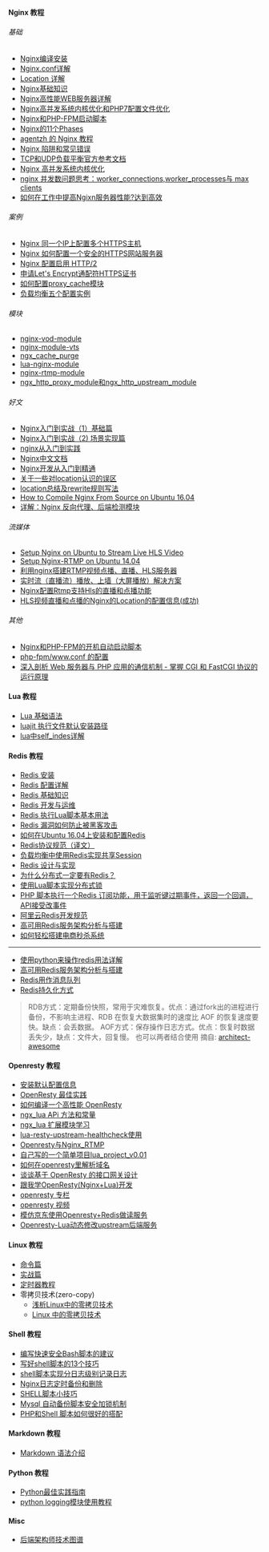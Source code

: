#### Nginx 教程   

###### 基础  
* [Nginx编译安装](/Nginx/nginx-install.md)  
* [Nginx.conf详解](/Nginx/nginx-base-config.md)  
* [Location 详解](/docs/Nginx/location-detail.md)  
* [Nginx基础知识](/Nginx/nginx-basic.md)  
* [Nginx高性能WEB服务器详解](/Nginx/nginx-high-basic.md)   
* [Nginx高并发系统内核优化和PHP7配置文件优化](/Nginx/nginx-parameter-config.md)   
* [Nginx和PHP-FPM启动脚本](/Nginx/nginx-start-script.md)  
* [Nginx的11个Phases](/Nginx/nginx-phases.md)  
* [agentzh 的 Nginx 教程](https://openresty.org/download/agentzh-nginx-tutorials-zhcn.html)  
* [Nginx 陷阱和常见错误](h/Nginx/nginx-1-config.md)  
* [TCP和UDP负载平衡官方参考文档](https://www.cnblogs.com/tinywan/p/6586053.html)  
* [Nginx 高并发系统内核优化](/Nginx/nginx-parameter-config.md)  
* [nginx 并发数问题思考：worker_connections,worker_processes与 max clients](http://liuqunying.blog.51cto.com/3984207/1420556?utm_source=tuicool)
* [如何在工作中提高Ngixn服务器性能?达到高效](https://juejin.im/post/5adb45e96fb9a07ab773c767?utm_source=gold_browser_extension)   

###### 案例   
* [Nginx 同一个IP上配置多个HTTPS主机](/Nginx/more-domain-config.md)  
* [Nginx 如何配置一个安全的HTTPS网站服务器](http://www.cnblogs.com/tinywan/p/7542629.html)  
* [Nginx 配置启用 HTTP/2](http://www.cnblogs.com/tinywan/p/7860774.html)  
* [申请Let's Encrypt通配符HTTPS证书](https://www.cnblogs.com/tinywan/p/8573169.html)   
* [如何配置proxy_cache模块](/Nginx/Nginx-Web/Nginx-8-proxy_cache.md)  
* [负载均衡五个配置实例](/Nginx/Nginx-Web/Nginx-7-Proxy.md)  

######  模块   
* [nginx-vod-module](http://www.cnblogs.com/tinywan/p/7879559.html)    
* [nginx-module-vts](http://www.cnblogs.com/tinywan/p/7872366.html)    
* [ngx_cache_purge](/Nginx/Nginx-Web/Nginx-8-proxy_cache.md)    
* [lua-nginx-module](http://www.cnblogs.com/tinywan/p/6538006.html)    
* [nginx-rtmp-module](http://www.cnblogs.com/tinywan/p/6639360.html)    
* [ngx_http_proxy_module和ngx_http_upstream_module](/Nginx/Nginx-Web/ngx_http_upstream_module.md)  

######  好文  
* [Nginx入门到实战（1）基础篇](https://segmentfault.com/a/1190000014893012)  
* [Nginx入门到实战（2) 场景实现篇](https://mp.weixin.qq.com/s/RDIhU2pd37ecmKjgCtiZGQ)   
* [nginx从入门到实践](http://fanqieto.top/2017/11/29/nginx%E4%BB%8E%E5%85%A5%E9%97%A8%E5%88%B0%E5%AE%9E%E8%B7%B5/)  
* [Nginx中文文档](http://www.nginx.cn/doc/)  
* [Nginx开发从入门到精通](http://tengine.taobao.org/book/)  
* [关于一些对location认识的误区](http://www.cnblogs.com/lidabo/p/4169396.html)  
* [location总结及rewrite规则写法](https://segmentfault.com/a/1190000002797606)  
* [How to Compile Nginx From Source on Ubuntu 16.04](https://www.vultr.com/docs/how-to-compile-nginx-from-source-on-ubuntu-16-04)  
* [详解：Nginx 反向代理、后端检测模块](https://mp.weixin.qq.com/s/wGOQkAPif3buhezOQhbx5A)  

######  流媒体   
* [Setup Nginx on Ubuntu to Stream Live HLS Video](https://www.vultr.com/docs/setup-nginx-on-ubuntu-to-stream-live-hls-video)  
* [Setup Nginx-RTMP on Ubuntu 14.04](https://www.vultr.com/docs/setup-nginx-rtmp-on-ubuntu-14-04)  
* [利用nginx搭建RTMP视频点播、直播、HLS服务器](https://blog.csdn.net/kingroc/article/details/50839994)  
* [实时流（直播流）播放、上墙（大屏播放）解决方案](https://www.cnblogs.com/xiaozhi_5638/p/8664841.html)  
* [Nginx配置Rtmp支持Hls的直播和点播功能](/Nginx-Rtmp/HLS-live-vod.md)  
* [HLS视频直播和点播的Nginx的Location的配置信息(成功)](/Nginx-Rtmp/HLS-live-vod-locatiuon-config.md)   

###### 其他   
* [Nginx和PHP-FPM的开机自动启动脚本](/PHP/PHP-FPM/config.md)  
* [php-fpm/www.conf 的配置 ](/PHP/PHP-FPM/config.md)   
* [深入剖析 Web 服务器与 PHP 应用的通信机制 - 掌握 CGI 和 FastCGI 协议的运行原理](https://mp.weixin.qq.com/s/6Kyfvc_N7PhBtFPstgt3MA)  

#### Lua 教程    
* [Lua 基础语法](/Lua-Script/lua-basic.md)  
* [luajit 执行文件默认安装路径](#Nginx_base_knowledge)   
* [lua中self_indes详解](/Lua-Script/oop/self__index.md)   

#### Redis 教程     
* [Redis 安装](/Redis/redis-install.md)   
* [Redis 配置详解](/Redis/redis-config.md)   
* [Redis 基础知识](#Redis_base_knowledge)   
* [Redis 开发与运维](#Redis-DevOps)  
* [Redis 执行Lua脚本基本用法](/Redis/redis-lua.md)    
* [Redis 漏洞如何防止被黑客攻击](/Redis/redis-safety.md)   
* [如何在Ubuntu 16.04上安装和配置Redis](https://www.digitalocean.com/community/tutorials/how-to-install-and-configure-redis-on-ubuntu-16-04)  
* [Redis协议规范（译文）](http://www.hchstudio.cn/article/2018/e687/)  
* [负载均衡中使用Redis实现共享Session](https://segmentfault.com/a/1190000011558000)  
* [Redis 设计与实现](https://github.com/huangz1990/redis-3.0-annotated)  
* [为什么分布式一定要有Redis？](https://mp.weixin.qq.com/s/8uii1BzfVfChbH_t5Gk_8Q)  
* [使用Lua脚本实现分布式锁](https://www.cnblogs.com/tinywan/p/9643022.html)  
* [PHP 脚本执行一个Redis 订阅功能，用于监听键过期事件，返回一个回调，API接受改事件](/Redis-PHP/Php-Run-Redis-psubscribe/nohupRedisNotify.php)   
* [阿里云Redis开发规范](https://yq.aliyun.com/articles/531067)   
* [高可用Redis服务架构分析与搭建](https://mp.weixin.qq.com/s/DA4uhPULaXI-KDKwvLzb8Q)  
* [如何轻松搭建电商秒杀系统](https://yq.aliyun.com/articles/277885)<br>
- - -
<!--
* - [x] [*使用python来操作redis用法详解*](https://www.jianshu.com/p/2639549bedc8)
-->
* [使用python来操作redis用法详解](https://www.jianshu.com/p/2639549bedc8)
* [高可用Redis服务架构分析与搭建](https://mp.weixin.qq.com/s/DA4uhPULaXI-KDKwvLzb8Q)
* [Redis用作消息队列](https://blog.csdn.net/qq_34212276/article/details/78455004)
* [Redis持久化方式](http://doc.redisfans.com/topic/persistence.html)
> RDB方式：定期备份快照，常用于灾难恢复。优点：通过fork出的进程进行备份，不影响主进程、RDB 在恢复大数据集时的速度比 AOF 的恢复速度要快。缺点：会丢数据。
> AOF方式：保存操作日志方式。优点：恢复时数据丢失少，缺点：文件大，回复慢。
> 也可以两者结合使用
> 摘自: [architect-awesome](https://github.com/xingshaocheng/architect-awesome/blob/master/README.md#redis)

####  Openresty 教程  

* [安装默认配置信息](/Openresty/openresty-basic.md)   
* [OpenResty 最佳实践](https://moonbingbing.gitbooks.io/openresty-best-practices/content/index.html)  
* [如何编译一个高性能 OpenResty](https://yq.aliyun.com/articles/228399) 
* [ngx_lua APi 方法和常量](/Openresty/openresty-api.md)   
* [ngx_lua 扩展模块学习](/Openresty/openresty-resty-module.md)   
* [lua-resty-upstream-healthcheck使用](/Openresty/lua-resty-upstream-healthcheck.md)   
* [Openresty与Nginx_RTMP](/Openresty/openresty-rtmp.md)   
* [自己写的一个简单项目lua_project_v0.01](https://github.com/Tinywan/lua_project_v0.01)   
* [如何在openresty里解析域名](http://www.jkeabc.com/181587.html)  
* [谈谈基于 OpenResty 的接口网关设计](https://www.zybuluo.com/yishuailuo/note/844059)  
* [跟我学OpenResty(Nginx+Lua)开发](http://jinnianshilongnian.iteye.com/blog/2190344)  
* [openresty 专栏](https://blog.csdn.net/qq362228416/article/category/6558114)  
* [openresty 视频](http://i.youku.com/i/UMTM2NTgyMDEyMA==/videos?q=openresty)  
* [模仿京东使用Openresty+Redis做读服务](https://my.oschina.net/zjzhai/blog/759719)  
* [Openresty-Lua动态修改upstream后端服务](Nginx/Nginx-Web/openresty-nginx-lua-Proxy.md)  

#### Linux 教程   

* [命令篇](http://www.ruanyifeng.com/blog/2016/03/systemd-tutorial-commands.html)   
* [实战篇](http://www.ruanyifeng.com/blog/2016/03/systemd-tutorial-part-two.html)   
* [定时器教程](http://www.ruanyifeng.com/blog/2018/03/systemd-timer.html)   
* 零拷贝技术(zero-copy)  
  * [浅析Linux中的零拷贝技术](https://www.jianshu.com/p/fad3339e3448)
  * [Linux 中的零拷贝技术](https://www.ibm.com/developerworks/cn/linux/l-cn-zerocopy1/index.html)

#### Shell 教程    
* [编写快速安全Bash脚本的建议](https://www.oschina.net/translate/bash-scripting-quirks-safety-tips)  
* [写好shell脚本的13个技巧](https://mp.weixin.qq.com/s/f3xDHZ7dCQr7sHJ9KDvuyQ)  
* [shell脚本实现分日志级别记录日志](/Nginx-Rtmp/Shell_Log.sh)   
* [Nginx日志定时备份和删除](/Nginx-Rtmp/Shell_Nginx_Log_cut.sh)   
* [SHELL脚本小技巧](/Nginx-Rtmp/Shell_script.md)   
* [Mysql 自动备份脚本安全加锁机制](/Nginx-Rtmp/backup_mysql.sh)   
* [PHP和Shell 脚本如何很好的搭配](/PHP/php-shell_run.md)  

#### Markdown 教程
* [Markdown 语法介绍](https://coding.net/help/doc/project/markdown.html)

#### Python 教程
* [Python最佳实践指南](https://pythonguidecn.readthedocs.io/zh/latest/)
* [python logging模块使用教程](https://www.jianshu.com/p/feb86c06c4f4)

#### Misc
* [后端架构师技术图谱](https://github.com/xingshaocheng/architect-awesome)
